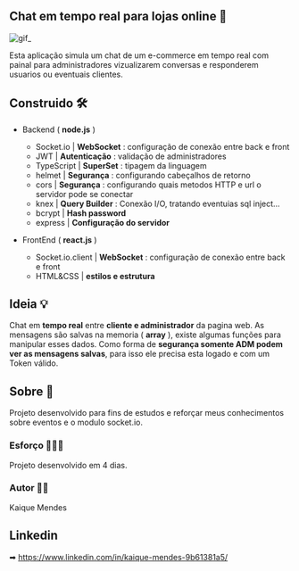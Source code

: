 ## Chat em tempo real para lojas online  📣

![gif_](https://user-images.githubusercontent.com/69175890/171302654-67f8cef0-0b7c-4417-b24c-e5a5e4354315.gif)


Esta aplicação simula um chat de um e-commerce em tempo real com painal para administradores vizualizarem conversas e responderem usuarios ou eventuais clientes.

## Construido 🛠
* Backend ( **node.js** )
  * Socket.io | **WebSocket** : configuração de conexão entre back e front    
  * JWT | **Autenticação** : validação de administradores
  * TypeScript | **SuperSet** : tipagem da linguagem
  * helmet | **Segurança** : configurando cabeçalhos de retorno
  * cors | **Segurança** : configurando quais metodos HTTP e url o servidor pode se conectar
  * knex | **Query Builder** : Conexão I/O, tratando eventuias sql inject...
  * bcrypt | **Hash password**
  * express | **Configuração do servidor**
  
* FrontEnd ( **react.js** )
  * Socket.io.client | **WebSocket** : configuração de conexão entre back e front    
  * HTML&CSS | **estilos e estrutura**

## Ideia 💡
Chat em **tempo real** entre **cliente e administrador** da pagina web. As mensagens são salvas na memoria ( **array** ), existe algumas funções para manipular esses dados. 
Como forma de **segurança somente ADM podem ver as mensagens salvas**, para isso ele precisa esta logado e com um Token válido.

## Sobre 📁
Projeto desenvolvido para fins de estudos e reforçar meus conhecimentos sobre eventos e o modulo socket.io.

### Esforço 🚶🏾‍♀️
Projeto desenvolvido em 4 dias.

### Autor 👨🏻‍

Kaique Mendes

## Linkedin
➡ https://www.linkedin.com/in/kaique-mendes-9b61381a5/
